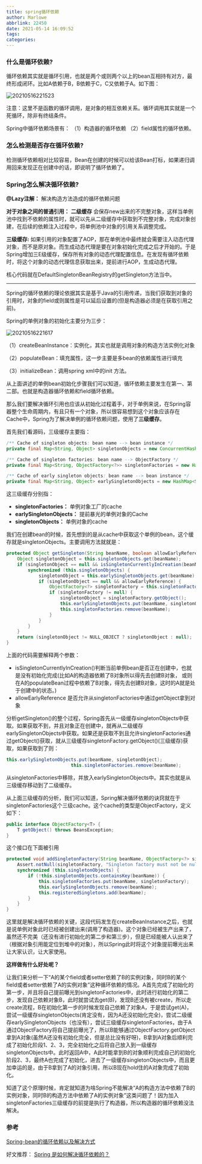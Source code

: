 ```yaml
---
title: spring循环依赖
author: Marlowe
abbrlink: 22450
date: 2021-05-14 16:09:52
tags:
categories:
---
```


<!--more-->

### 什么是循环依赖?

循环依赖其实就是循环引用，也就是两个或则两个以上的bean互相持有对方，最终形成闭环。比如A依赖于B，B依赖于C，C又依赖于A。如下图：

![20210516221523](http://marlowe.oss-cn-beijing.aliyuncs.com/img/20210516221523.png)

注意：这里不是函数的循环调用，是对象的相互依赖关系。循环调用其实就是一个死循环，除非有终结条件。

Spring中循环依赖场景有：
（1）构造器的循环依赖
（2）field属性的循环依赖。

### 怎么检测是否存在循环依赖?

检测循环依赖相对比较容易，Bean在创建的时候可以给该Bean打标，如果递归调用回来发现正在创建中的话，即说明了循环依赖了。

### Spring怎么解决循环依赖?

**@Lazy注解：** 解决构造方法造成的循环依赖问题

**对于对象之间的普通引用：** **二级缓存** 会保存new出来的不完整对象，这样当单例池中找到不依赖的属性时，就可以先从二级缓存中获取到不完整对象，完成对象创建，在后续的依赖注入过程中，将单例池中对象的引用关系调整完成。

**三级缓存:** 如果引用的对象配置了AOP，那在单例池中最终就会需要注入动态代理对象，而不是原对象。而生成动态代理是要在对象初始化完成之后才开始的。于是Spring增加三E级缓存，保存所有对象的动态代理配置信息。在发现有循环依赖时，将这个对象的动态代理信息获取出来，提前进行AOP，生成动态代理。

核心代码就在DefaultSingletonBeanRegistry的getSingleton方法当中。

--- 

Spring的循环依赖的理论依据其实是基于Java的引用传递，当我们获取到对象的引用时，对象的field或则属性是可以延后设置的(但是构造器必须是在获取引用之前)。

Spring的单例对象的初始化主要分为三步：

![20210516221617](http://marlowe.oss-cn-beijing.aliyuncs.com/img/20210516221617.png)

（1）createBeanInstance：实例化，其实也就是调用对象的构造方法实例化对象

（2）populateBean：填充属性，这一步主要是多bean的依赖属性进行填充

（3）initializeBean：调用spring xml中的init 方法。

从上面讲述的单例bean初始化步骤我们可以知道，循环依赖主要发生在第一、第二部。也就是构造器循环依赖和field循环依赖。

那么我们要解决循环引用也应该从初始化过程着手，对于单例来说，在Spring容器整个生命周期内，有且只有一个对象，所以很容易想到这个对象应该存在Cache中，Spring为了解决单例的循环依赖问题，使用了**三级缓存**。

首先我们看源码，三级缓存主要指：

```java
/** Cache of singleton objects: bean name --> bean instance */
private final Map<String, Object> singletonObjects = new ConcurrentHashMap<String, Object>(256);

/** Cache of singleton factories: bean name --> ObjectFactory */
private final Map<String, ObjectFactory<?>> singletonFactories = new HashMap<String, ObjectFactory<?>>(16);

/** Cache of early singleton objects: bean name --> bean instance */
private final Map<String, Object> earlySingletonObjects = new HashMap<String, Object>(16);
```

这三级缓存分别指：

* **singletonFactories：** 单例对象工厂的cache
* **earlySingletonObjects：** 提前暴光的单例对象的Cache
* **singletonObjects：** 单例对象的cache

我们在创建bean的时候，首先想到的是从cache中获取这个单例的bean，这个缓存就是singletonObjects。主要调用方法就就是：

```java
protected Object getSingleton(String beanName, boolean allowEarlyReference) {
    Object singletonObject = this.singletonObjects.get(beanName);
    if (singletonObject == null && isSingletonCurrentlyInCreation(beanName)) {
        synchronized (this.singletonObjects) {
            singletonObject = this.earlySingletonObjects.get(beanName);
            if (singletonObject == null && allowEarlyReference) {
                ObjectFactory<?> singletonFactory = this.singletonFactories.get(beanName);
                if (singletonFactory != null) {
                    singletonObject = singletonFactory.getObject();
                    this.earlySingletonObjects.put(beanName, singletonObject);
                    this.singletonFactories.remove(beanName);
                }
            }
        }
    }
    return (singletonObject != NULL_OBJECT ? singletonObject : null);
}
```

上面的代码需要解释两个参数：

* isSingletonCurrentlyInCreation()判断当前单例bean是否正在创建中，也就是没有初始化完成(比如A的构造器依赖了B对象所以得先去创建B对象， 或则在A的populateBean过程中依赖了B对象，得先去创建B对象，这时的A就是处于创建中的状态。)
* allowEarlyReference 是否允许从singletonFactories中通过getObject拿到对象

分析getSingleton()的整个过程，Spring首先从一级缓存singletonObjects中获取。如果获取不到，并且对象正在创建中，就再从二级缓存earlySingletonObjects中获取。如果还是获取不到且允许singletonFactories通过getObject()获取，就从三级缓存singletonFactory.getObject()(三级缓存)获取，如果获取到了则：

```java
this.earlySingletonObjects.put(beanName, singletonObject);
                        this.singletonFactories.remove(beanName);
```

从singletonFactories中移除，并放入earlySingletonObjects中。其实也就是从三级缓存移动到了二级缓存。

从上面三级缓存的分析，我们可以知道，Spring解决循环依赖的诀窍就在于singletonFactories这个三级cache。这个cache的类型是ObjectFactory，定义如下：

```java
public interface ObjectFactory<T> {
    T getObject() throws BeansException;
}
```

这个接口在下面被引用

```java
protected void addSingletonFactory(String beanName, ObjectFactory<?> singletonFactory) {
    Assert.notNull(singletonFactory, "Singleton factory must not be null");
    synchronized (this.singletonObjects) {
        if (!this.singletonObjects.containsKey(beanName)) {
            this.singletonFactories.put(beanName, singletonFactory);
            this.earlySingletonObjects.remove(beanName);
            this.registeredSingletons.add(beanName);
        }
    }
}
```
这里就是解决循环依赖的关键，这段代码发生在createBeanInstance之后，也就是说单例对象此时已经被创建出来(调用了构造器)。这个对象已经被生产出来了，虽然还不完美（还没有进行初始化的第二步和第三步），但是已经能被人认出来了（根据对象引用能定位到堆中的对象），所以Spring此时将这个对象提前曝光出来让大家认识，让大家使用。

**这样做有什么好处呢？**

让我们来分析一下“A的某个field或者setter依赖了B的实例对象，同时B的某个field或者setter依赖了A的实例对象”这种循环依赖的情况。A首先完成了初始化的第一步，并且将自己提前曝光到singletonFactories中，此时进行初始化的第二步，发现自己依赖对象B，此时就尝试去get(B)，发现B还没有被create，所以走create流程，B在初始化第一步的时候发现自己依赖了对象A，于是尝试get(A)，尝试一级缓存singletonObjects(肯定没有，因为A还没初始化完全)，尝试二级缓存earlySingletonObjects（也没有），尝试三级缓存singletonFactories，由于A通过ObjectFactory将自己提前曝光了，所以B能够通过ObjectFactory.getObject拿到A对象(虽然A还没有初始化完全，但是总比没有好呀)，B拿到A对象后顺利完成了初始化阶段1、2、3，完全初始化之后将自己放入到一级缓存singletonObjects中。此时返回A中，A此时能拿到B的对象顺利完成自己的初始化阶段2、3，最终A也完成了初始化，进去了一级缓存singletonObjects中，而且更加幸运的是，由于B拿到了A的对象引用，所以B现在hold住的A对象完成了初始化。

知道了这个原理时候，肯定就知道为啥Spring不能解决“A的构造方法中依赖了B的实例对象，同时B的构造方法中依赖了A的实例对象”这类问题了！因为加入singletonFactories三级缓存的前提是执行了构造器，所以构造器的循环依赖没法解决。



### 参考

[Spring-bean的循环依赖以及解决方式](https://blog.csdn.net/u010853261/article/details/77940767)

好文推荐：
[Spring 是如何解决循环依赖的？](https://www.zhihu.com/question/438247718/answer/1730527725)
